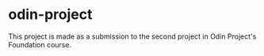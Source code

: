 # odin-project
This project is made as a submission to the second project in Odin Project's Foundation course.
